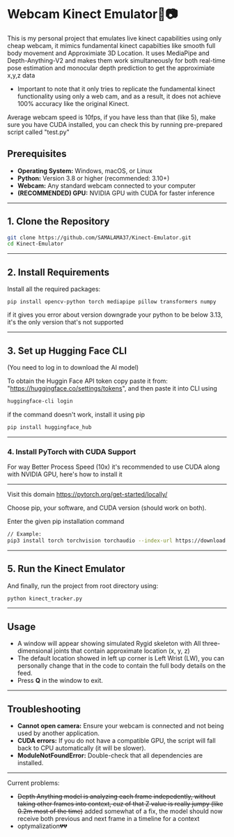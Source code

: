 # Webcam Kinect Emulator🔴📷

This is my personal project that emulates live kinect capabilities using only cheap webcam, it mimics fundamental kinect 
capabilties like smooth full body movement and Approximiate 3D Location.
It uses MediaPipe and Depth-Anything-V2 and makes them work simultaneously for both real-time pose estimation and monocular depth prediction to get the approximiate x,y,z data

- Important to note that it only tries to replicate the fundamental kinect functionality using only a web cam, and as a result, it does not achieve 100% accuracy like the original Kinect.

Average webcam speed is 10fps, if you have less than that (like 5), make sure you have CUDA installed, you can check this by running pre-prepared script called "test.py"


## Prerequisites

- **Operating System:** Windows, macOS, or Linux
- **Python:** Version 3.8 or higher (recommended: 3.10+)
- **Webcam:** Any standard webcam connected to your computer
- **(RECOMMENDED) GPU:** NVIDIA GPU with CUDA for faster inference

---

## 1. Clone the Repository

```bash
git clone https://github.com/SAMALAMA37/Kinect-Emulator.git
cd Kinect-Emulator
```

---

## 2. Install Requirements

Install all the required packages:
```
pip install opencv-python torch mediapipe pillow transformers numpy
```
if it gives you error about version downgrade your python to be below 3.13, it's the only version that's not supported

---

## 3. Set up Hugging Face CLI
(You need to log in to download the AI model)

To obtain the Huggin Face API token copy paste it from: "https://huggingface.co/settings/tokens", and then paste it into CLI using


```bash
huggingface-cli login
```

if the command doesn't work, install it using pip
```bash
pip install huggingface_hub
```

---

### 4. Install PyTorch with CUDA Support

For way Better Process Speed (10x) it's recommended to use CUDA along with NVIDIA GPU, here's how to install it

---

Visit this domain https://pytorch.org/get-started/locally/

Choose pip, your software, and CUDA version (should work on both).

Enter the given pip installation command
```bash
// Example:
pip3 install torch torchvision torchaudio --index-url https://download.pytorch.org/whl/cu118
```

---

## 5. Run the Kinect Emulator

And finally, run the project from root directory using:

```bash
python kinect_tracker.py
```

---


Usage
---

- A window will appear showing simulated Rygid skeleton with All three-dimensional joints that contain approximate location (x, y, z)
- The default location showed in left up corner is Left Wrist (LW), you can personally change that in the code to contain the full body details on the feed.
- Press **Q** in the window to exit.


---

Troubleshooting
---

- **Cannot open camera:** Ensure your webcam is connected and not being used by another application.
- **CUDA errors:** If you do not have a compatible GPU, the script will fall back to CPU automatically (it will be slower).
- **ModuleNotFoundError:** Double-check that all dependencies are installed.


--- 

Current problems:

- ~~Depth Anything model is analyzing each frame indepedently, without taking other frames into context, cuz of that Z value is really jumpy (like 0.2m most of the time)~~ added somewhat of a fix, the model should now receive both previous and next frame in a timeline for a context
- optymalization💔💔
